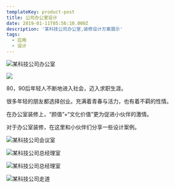 ```yaml
---
templateKey: product-post
title: 公司办公室设计
date: 2019-01-11T05:56:10.000Z
description: '某科技公司办公室,装修设计方案展示'
tags:
  - 应用
  - 设计
---
```

![某科技公司办公室](/img/科技公司办公室图片1.jpg)

![](/img/科技公司办公室图片6.jpg)

80，90后年轻人不断地进入社会，迈入求职生涯。

很多年轻的朋友都选择创业。充满着青春与活力，也有着不羁的性情。

在办公室装修上，“颜值”+“文化价值”更为促进小伙伴的激情。

对于办公室装修，在这里和小伙伴们分享一些设计案例。

![某科技公司会议室](/img/科技公司办公室图片2.jpg)

![某科技公司总经理室](/img/科技公司办公室图片3.jpg)

![某科技公司总经理室](/img/科技公司办公室图片5.jpg)

![某科技公司走道](/img/科技公司办公室图片4.jpg)
